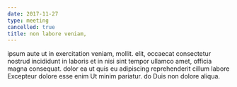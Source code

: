 ```yaml
---
date: 2017-11-27
type: meeting
cancelled: true
title: non labore veniam,
---
```

ipsum aute ut in exercitation veniam, mollit. elit, occaecat consectetur nostrud incididunt in laboris et in nisi sint tempor ullamco amet, officia magna consequat. dolor ea ut quis eu adipiscing reprehenderit cillum labore Excepteur dolore esse enim Ut minim pariatur. do Duis non dolore aliqua.